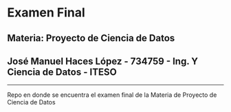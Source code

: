 # Examen Final
## Materia: Proyecto de Ciencia de Datos
## José Manuel Haces López - 734759 - Ing. Y Ciencia de Datos - ITESO
_________________

Repo en donde se encuentra el examen final de la Materia de Proyecto de Ciencia de Datos
